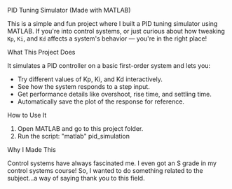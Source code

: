 PID Tuning Simulator (Made with MATLAB)

This is a simple and fun project where I built a PID tuning simulator using MATLAB. If you're into control systems, or just curious about how tweaking `Kp`, `Ki`, and `Kd` affects a system's behavior — you're in the right place!

What This Project Does

It simulates a PID controller on a basic first-order system and lets you:

- Try different values of Kp, Ki, and Kd interactively.
- See how the system responds to a step input.
- Get performance details like overshoot, rise time, and settling time.
- Automatically save the plot of the response for reference.

How to Use It

1. Open MATLAB and go to this project folder.
2. Run the script:
   "matlab"
   pid_simulation

Why I Made This

Control systems have always fascinated me. I even got an S grade in my control systems course! So, I wanted to do something related to the subject...a way of saying thank you to this field.
